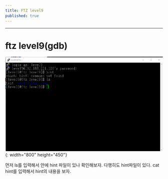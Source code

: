 ```yaml
---
title: FTZ level9
published: true
---
```


* * * 

# ftz level9(gdb)

![ftz1](./assets/ftz1.png){: width="800" height="450"}

먼저 ls를 입력해서 안에 hint 파일이 있나 확인해보자.
다행히도 hint파일이 있다. cat hint를 입력해서 hint의 내용을 보자.

